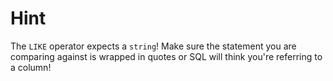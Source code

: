 # Hint

The `LIKE` operator expects a `string`! Make sure the statement you are comparing against is wrapped in quotes or SQL will think you're referring to a column!